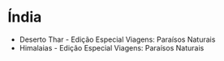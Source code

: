 # Índia

* Deserto Thar - Edição Especial Viagens: Paraísos Naturais
* Himalaias - Edição Especial Viagens: Paraísos Naturais